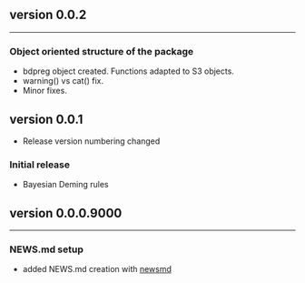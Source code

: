 ## version 0.0.2

---

### Object oriented structure of the package

- bdpreg object created. Functions adapted to S3 objects.
- warning() vs cat() fix.
- Minor fixes.


## version 0.0.1

- Release version numbering changed


### Initial release

- Bayesian Deming rules


## version 0.0.0.9000

---

### NEWS.md setup

- added NEWS.md creation with [newsmd](https://github.com/Dschaykib/newsmd)


